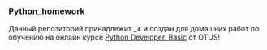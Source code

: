 ### Python_homework
Данный репозиторий принадлежит _≠
и создан для домашних работ по обучению на онлайн курсе [Python Developer. Basic](https://otus.ru/lessons/python-basic/?utm_source=advcake&utm_medium=cpa&utm_campaign=otus&utm_content=affiliate_c5d8cd89&advcake_params=193f17860488f6cff951a8b56a0c6c5c&utm_term=193f17860488f6cff951a8b56a0c6c5c&sub1=edu_deals&erid=LdtCJyCA3&advcake_method=4) от OTUS!
 
